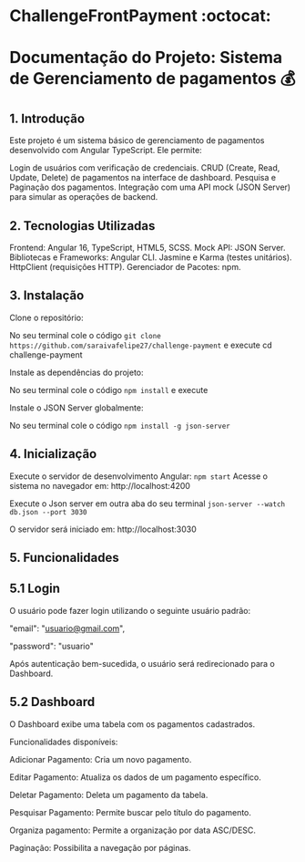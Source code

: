# ChallengeFrontPayment :octocat:

# Documentação do Projeto: Sistema de Gerenciamento de pagamentos :moneybag:

## 1. Introdução
Este projeto é um sistema básico de gerenciamento de pagamentos desenvolvido com Angular TypeScript. Ele permite:

Login de usuários com verificação de credenciais.
CRUD (Create, Read, Update, Delete) de pagamentos na interface de dashboard.
Pesquisa e Paginação dos pagamentos.
Integração com uma API mock (JSON Server) para simular as operações de backend.


## 2. Tecnologias Utilizadas
Frontend: Angular 16, TypeScript, HTML5, SCSS.
Mock API: JSON Server.
Bibliotecas e Frameworks:
Angular CLI.
Jasmine e Karma (testes unitários).
HttpClient (requisições HTTP).
Gerenciador de Pacotes: npm.

## 3. Instalação
Clone o repositório:

No seu terminal
cole o código  `git clone https://github.com/saraivafelipe27/challenge-payment` e execute
cd challenge-payment

Instale as dependências do projeto:

No seu terminal
cole o código
`npm install` e execute

Instale o JSON Server globalmente:

No seu terminal
cole o código
`npm install -g json-server`


## 4. Inicialização

Execute o servidor de desenvolvimento Angular:
`npm start`
Acesse o sistema no navegador em:
http://localhost:4200


Execute o Json server em outra aba do seu terminal
`json-server --watch db.json --port 3030`

O servidor será iniciado em:
http://localhost:3030


## 5. Funcionalidades

## 5.1 Login
O usuário pode fazer login utilizando o seguinte usuário padrão:

"email": "usuario@gmail.com",

"password": "usuario"

Após autenticação bem-sucedida, o usuário será redirecionado para o Dashboard.

## 5.2 Dashboard

O Dashboard exibe uma tabela com os pagamentos cadastrados.

Funcionalidades disponíveis:

Adicionar Pagamento: Cria um novo pagamento.

Editar Pagamento: Atualiza os dados de um pagamento específico.

Deletar Pagamento: Deleta um pagamento da tabela.

Pesquisar Pagamento: Permite buscar pelo título do pagamento.

Organiza pagamento: Permite a organização por data ASC/DESC.

Paginação: Possibilita a navegação por páginas.
